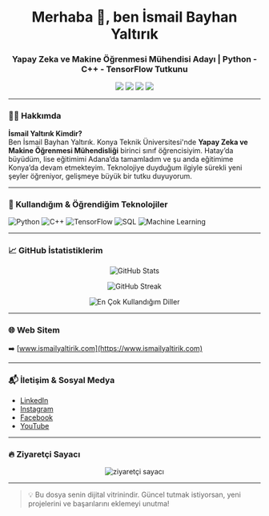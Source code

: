 <h1 align="center">Merhaba 👋, ben İsmail Bayhan Yaltırık</h1>
<h3 align="center">Yapay Zeka ve Makine Öğrenmesi Mühendisi Adayı | Python - C++ - TensorFlow Tutkunu</h3>

<p align="center">
  <a href="https://www.ismailyaltirik.com" target="_blank"><img src="https://img.shields.io/badge/Web%20Sitem-ismailyaltirik.com-blue?style=for-the-badge&logo=Google-Chrome&logoColor=white"/></a>
  <a href="https://www.linkedin.com/in/ismailyaltirik/" target="_blank"><img src="https://img.shields.io/badge/LinkedIn-ismailyaltirik-0077B5?style=for-the-badge&logo=linkedin&logoColor=white"/></a>
  <a href="https://www.instagram.com/isma1kd/" target="_blank"><img src="https://img.shields.io/badge/Instagram-@isma1kd-E4405F?style=for-the-badge&logo=instagram&logoColor=white"/></a>
  <a href="https://www.youtube.com/@isma1kd" target="_blank"><img src="https://img.shields.io/badge/YouTube-@isma1kd-FF0000?style=for-the-badge&logo=youtube&logoColor=white"/></a>
</p>

---

### 👨‍🎓 Hakkımda

**İsmail Yaltırık Kimdir?**  
Ben İsmail Bayhan Yaltırık. Konya Teknik Üniversitesi'nde **Yapay Zeka ve Makine Öğrenmesi Mühendisliği** birinci sınıf öğrencisiyim. Hatay’da büyüdüm, lise eğitimimi Adana’da tamamladım ve şu anda eğitimime Konya’da devam etmekteyim. Teknolojiye duyduğum ilgiyle sürekli yeni şeyler öğreniyor, gelişmeye büyük bir tutku duyuyorum.

---

### 🚀 Kullandığım & Öğrendiğim Teknolojiler

![Python](https://img.shields.io/badge/-Python-333333?style=flat&logo=python)
![C++](https://img.shields.io/badge/-C++-00599C?style=flat&logo=c%2B%2B)
![TensorFlow](https://img.shields.io/badge/-TensorFlow-FF6F00?style=flat&logo=tensorflow)
![SQL](https://img.shields.io/badge/-SQL-4479A1?style=flat&logo=postgresql)
![Machine Learning](https://img.shields.io/badge/-Machine%20Learning-102531?style=flat&logo=github)

---

### 📈 GitHub İstatistiklerim

<p align="center">
  <img src="https://github-readme-stats.vercel.app/api?username=ismai1kd&show_icons=true&theme=tokyonight&locale=tr" alt="GitHub Stats" />
</p>

<p align="center">
  <img src="https://github-readme-streak-stats.herokuapp.com/?user=ismai1kd&theme=tokyonight" alt="GitHub Streak" />
</p>

<p align="center">
  <img src="https://github-readme-stats.vercel.app/api/top-langs/?username=ismai1kd&layout=compact&theme=tokyonight" alt="En Çok Kullandığım Diller" />
</p>

---


### 🌐 Web Sitem

➡️ [www.ismailyaltirik.com](https://www.ismailyaltirik.com)

---

### 📬 İletişim & Sosyal Medya

- [LinkedIn](https://www.linkedin.com/in/ismailyaltirik/)
- [Instagram](https://www.instagram.com/isma1kd/)
- [Facebook](https://www.facebook.com/IsoYaltrk01)
- [YouTube](https://www.youtube.com/@isma1kd)

---

### 🔥 Ziyaretçi Sayacı

<p align="center">
  <img src="https://komarev.com/ghpvc/?username=ismai1kd&label=Ziyaretçi%20Sayısı&color=0e75b6&style=flat" alt="ziyaretçi sayacı" />
</p>

---

> 💡 Bu dosya senin dijital vitrinindir. Güncel tutmak istiyorsan, yeni projelerini ve başarılarını eklemeyi unutma!
